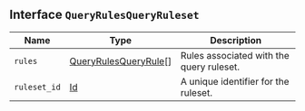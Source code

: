 ## Interface `QueryRulesQueryRuleset`

| Name | Type | Description |
| - | - | - |
| `rules` | [QueryRulesQueryRule](./QueryRulesQueryRule.md)[] | Rules associated with the query ruleset. |
| `ruleset_id` | [Id](./Id.md) | A unique identifier for the ruleset. |
